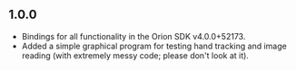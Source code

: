 ## 1.0.0
- Bindings for all functionality in the Orion SDK v4.0.0+52173.
- Added a simple graphical program for testing hand tracking and image reading (with extremely messy code; please don't look at it).
